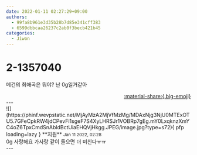 ```yaml
---
date: 2022-01-11 02:27:29+09:00
authors:
  - 99fa8b961e3d35b28b7d85e341cff383
  - 6599dbbcaa26237c2ab0f3becb421b45
categories:
  - Jiwon
---
```


# 2-1357040

<div class="post-container" markdown="1">
<div class="content-container md-sidebar__scrollwrap" markdown="1">

메건의 최애곡은 뭐야? 난 0g일거같아 

</div>
</div>

<div style="text-align: right;" markdown="1">
<a href="https://weverse.io/fromis9/fanpost/2-1357040" style="text-align: right;">:material-share:{.big-emoji}</a>
</div>
---

<div class="comments-container md-sidebar__scrollwrap" markdown="1">
<div class="comment" markdown="1">
<div class='id-container' markdown="1">
![](https://phinf.wevpstatic.net/MjAyMzA2MjVfMzMg/MDAxNjg3NjU0MTExOTU5.7GFeCpkRW4jdCPevFi1sgeF7S4XyLHRSJr1VOBRp7gEg.mY0LxqknzXmYC4oZ6TpxCmdSnAbldBctUiaEHQVjHkgg.JPEG/image.jpg?type=s72){ pfp loading=lazy }
**<span class="artist">지원</span>** <small>Jan 11 2022, 02:28</small><br>
</div>
<div class='comment-body' markdown="1">
0g 사랑해요 가사랑 같이 들으면 더 미친다ㅠㅠ
</div>
</div>
</div>
---
